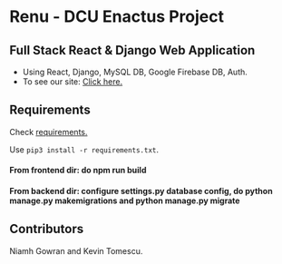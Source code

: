 # Renu - DCU Enactus Project
## Full Stack React & Django Web Application

* Using React, Django, MySQL DB, Google Firebase DB, Auth.
* To see our site: [Click here.]()




## Requirements
 Check [requirements.](https://github.com/kmanjt/Renu-Django/blob/main/requirements.txt)

Use `pip3 install -r requirements.txt`.

#### From frontend dir: do npm run build
#### From backend dir: configure settings.py database config, do python manage.py makemigrations and python manage.py migrate


## Contributors
Niamh Gowran and Kevin Tomescu.
